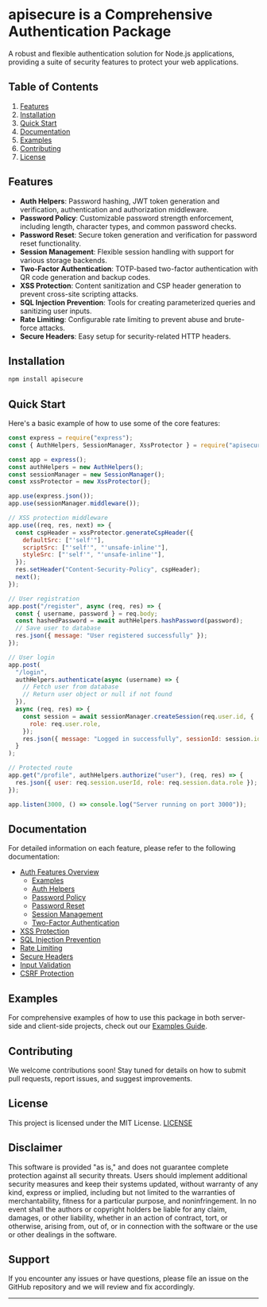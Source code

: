 # apisecure is a Comprehensive Authentication Package

A robust and flexible authentication solution for Node.js applications, providing a suite of security features to protect your web applications.

## Table of Contents

1. [Features](#features)
2. [Installation](#installation)
3. [Quick Start](#quick-start)
4. [Documentation](#documentation)
5. [Examples](#examples)
6. [Contributing](#contributing)
7. [License](#license)

## Features

- **Auth Helpers**: Password hashing, JWT token generation and verification, authentication and authorization middleware.
- **Password Policy**: Customizable password strength enforcement, including length, character types, and common password checks.
- **Password Reset**: Secure token generation and verification for password reset functionality.
- **Session Management**: Flexible session handling with support for various storage backends.
- **Two-Factor Authentication**: TOTP-based two-factor authentication with QR code generation and backup codes.
- **XSS Protection**: Content sanitization and CSP header generation to prevent cross-site scripting attacks.
- **SQL Injection Prevention**: Tools for creating parameterized queries and sanitizing user inputs.
- **Rate Limiting**: Configurable rate limiting to prevent abuse and brute-force attacks.
- **Secure Headers**: Easy setup for security-related HTTP headers.

## Installation

```bash
npm install apisecure
```

## Quick Start

Here's a basic example of how to use some of the core features:

```javascript
const express = require("express");
const { AuthHelpers, SessionManager, XssProtector } = require("apisecure");

const app = express();
const authHelpers = new AuthHelpers();
const sessionManager = new SessionManager();
const xssProtector = new XssProtector();

app.use(express.json());
app.use(sessionManager.middleware());

// XSS protection middleware
app.use((req, res, next) => {
  const cspHeader = xssProtector.generateCspHeader({
    defaultSrc: ["'self'"],
    scriptSrc: ["'self'", "'unsafe-inline'"],
    styleSrc: ["'self'", "'unsafe-inline'"],
  });
  res.setHeader("Content-Security-Policy", cspHeader);
  next();
});

// User registration
app.post("/register", async (req, res) => {
  const { username, password } = req.body;
  const hashedPassword = await authHelpers.hashPassword(password);
  // Save user to database
  res.json({ message: "User registered successfully" });
});

// User login
app.post(
  "/login",
  authHelpers.authenticate(async (username) => {
    // Fetch user from database
    // Return user object or null if not found
  }),
  async (req, res) => {
    const session = await sessionManager.createSession(req.user.id, {
      role: req.user.role,
    });
    res.json({ message: "Logged in successfully", sessionId: session.id });
  }
);

// Protected route
app.get("/profile", authHelpers.authorize("user"), (req, res) => {
  res.json({ user: req.session.userId, role: req.session.data.role });
});

app.listen(3000, () => console.log("Server running on port 3000"));
```

## Documentation

For detailed information on each feature, please refer to the following documentation:

- [Auth Features Overview](./docs/Auth/AuthFeaturesOverview.md)
  - [Examples](./docs/Auth/AuthExamplesByFramework.md)
  - [Auth Helpers](./docs/Auth/AuthHelpers.md)
  - [Password Policy](./docs/Auth/PasswordPolicy.md)
  - [Password Reset](./docs/Auth/PasswordReset.md)
  - [Session Management](./docs/Auth/SessionManagement.md)
  - [Two-Factor Authentication](./docs/Auth/TwoFactorAuthentication.md)
- [XSS Protection](./docs/XSSProtection.md)
- [SQL Injection Prevention](./docs/SQLInjectionPrevention.md)
- [Rate Limiting](./docs/RateLimiter.md)
- [Secure Headers](./docs/SecureHeaders.md)
- [Input Validation](./docs/InputValidation.md)
- [CSRF Protection](./docs/CSRFProtection.md)

## Examples

For comprehensive examples of how to use this package in both server-side and client-side projects, check out our [Examples Guide](./docs).

## Contributing

We welcome contributions soon! Stay tuned for details on how to submit pull requests, report issues, and suggest improvements.

## License

This project is licensed under the MIT License. [LICENSE](./LICENSE)

## Disclaimer

This software is provided "as is," and does not guarantee complete protection against all security threats. Users should implement additional security measures and keep their systems updated, without warranty of any kind, express or implied, including but not limited to the warranties of merchantability, fitness for a particular purpose, and noninfringement. In no event shall the authors or copyright holders be liable for any claim, damages, or other liability, whether in an action of contract, tort, or otherwise, arising from, out of, or in connection with the software or the use or other dealings in the software.

## Support

If you encounter any issues or have questions, please file an issue on the GitHub repository and we will review and fix accordingly.

---
